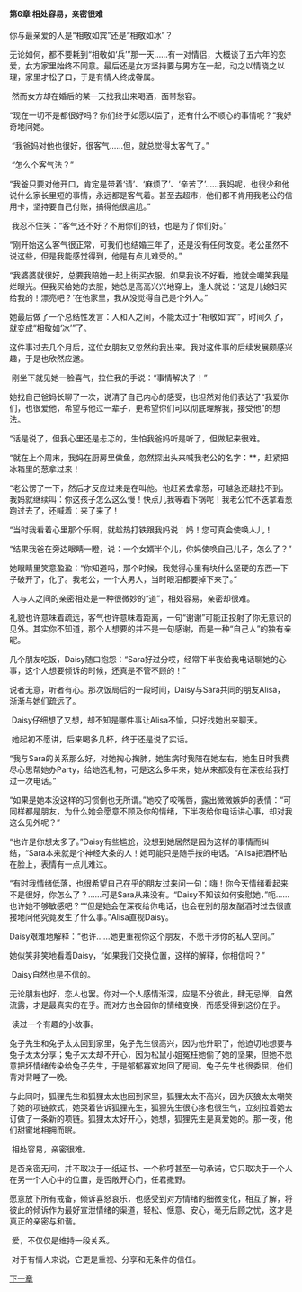 #### 第6章 相处容易，亲密很难

  你与最亲爱的人是“相敬如宾”还是“相敬如冰”？ 

​    无论如何，都不要耗到“相敬如‘兵’”那一天……有一对情侣，大概谈了五六年的恋爱，女方家里始终不同意。最后还是女方坚持要与男方在一起，动之以情晓之以理，家里才松了口，于是有情人终成眷属。 

​    然而女方却在婚后的某一天找我出来喝酒，面带愁容。 

​    “现在一切不是都很好吗？你们终于如愿以偿了，还有什么不顺心的事情呢？”我好奇地问她。 

​    “我爸妈对他也很好，很客气……但，就总觉得太客气了。” 

​    “怎么个客气法？” 

​    “我爸只要对他开口，肯定是带着‘请’、‘麻烦了’、‘辛苦了’……我妈呢，也很少和他说什么家长里短的事情，永远都是客气着。甚至去超市，他们都不肯用我老公的信用卡，坚持要自己付账，搞得他很尴尬。” 

​    我忍不住笑：“客气还不好？不用你们的钱，也是为了你们好。” 

​    “刚开始这么客气很正常，可我们也结婚三年了，还是没有任何改变。老公虽然不说这些，但是我能感觉得到，他是有点儿难受的。” 

​    “我婆婆就很好，总要我陪她一起上街买衣服。如果我说不好看，她就会嘲笑我是烂眼光。但我买给她的衣服，她总是高高兴兴地穿上，逢人就说：‘这是儿媳妇买给我的！漂亮吧？’在他家里，我从没觉得自己是个外人。” 

​    她最后做了一个总结性发言：人和人之间，不能太过于“相敬如‘宾’”，时间久了，就变成“相敬如‘冰’”了。 

​    这件事过去几个月后，这位女朋友又忽然约我出来。我对这件事的后续发展颇感兴趣，于是也欣然应邀。 

​    刚坐下就见她一脸喜气，拉住我的手说：“事情解决了！” 

​    她找自己爸妈长聊了一次，说清了自己内心的感受，也坦然对他们表达了“我爱你们，也很爱他，希望与他过一辈子，更希望你们可以彻底理解我，接受他”的想法。 

​    “话是说了，但我心里还是忐忑的，生怕我爸妈听是听了，但做起来很难。 

​    “就在上个周末，我妈在厨房里做鱼，忽然探出头来喊我老公的名字：**，赶紧把冰箱里的葱拿过来！ 

​    “老公愣了一下，然后才反应过来是在叫他。他赶紧去拿葱，可越急还越找不到。我妈就继续叫：你这孩子怎么这么慢！快点儿我等着下锅呢！我老公忙不迭拿着葱跑过去了，还喊着：来了来了！ 

​    “当时我看着心里那个乐啊，就趁热打铁跟我妈说：妈！您可真会使唤人儿！

​    “结果我爸在旁边眼睛一瞪，说：一个女婿半个儿，你妈使唤自己儿子，怎么了？” 

​    她眼睛里笑意盈盈：“你知道吗，那个时候，我觉得心里有块什么坚硬的东西一下子破开了，化了。我老公，一个大男人，当时眼泪都要掉下来了。” 

​    人与人之间的亲密相处是一种很微妙的“道”，相处容易，亲密却很难。 

​    礼貌也许意味着疏远，客气也许意味着距离，一句“谢谢”可能正投射了你无意识的见外。其实你不知道，那个人想要的并不是一句感谢，而是一种“自己人”的独有亲昵。 

​    几个朋友吃饭，Daisy随口抱怨：“Sara好过分哎，经常下半夜给我电话聊她的心事，这个人想要倾诉的时候，还真是不管不顾的！” 

​    说者无意，听者有心。那次饭局后的一段时间，Daisy与Sara共同的朋友Alisa，渐渐与她们疏远了。 

​    Daisy仔细想了又想，却不知是哪件事让Alisa不愉，只好找她出来聊天。 

​    她起初不愿讲，后来喝多几杯，终于还是说了实话。 

​    “我与Sara的关系那么好，对她掏心掏肺，她生病时我陪在她左右，她生日时我费尽心思帮她办Party，给她选礼物，可是这么多年来，她从来都没有在深夜给我打过一次电话。” 

​    “如果是她本没这样的习惯倒也无所谓。”她咬了咬嘴唇，露出微微嫉妒的表情：“可同样都是朋友，为什么她会愿意不顾及你的情绪，下半夜给你电话讲心事，却对我这么见外呢？” 

​    “也许是你想太多了。”Daisy有些尴尬，没想到她居然是因为这样的事情而纠结，“Sara本来就是个神经大条的人！她可能只是随手按的电话。“Alisa把酒杯贴在脸上，表情有一点儿难过。 

​    “有时我情绪低落，也很希望自己在乎的朋友过来问一句：嗨！你今天情绪看起来不是很好，你怎么了？……可是Sara从来没有。“Daisy不知该如何安慰她，”呃……也许她不够敏感吧？““但是她会在深夜给你电话，也会在别的朋友酗酒时过去很直接地问他究竟发生了什么事。”Alisa直视Daisy。 

​    Daisy艰难地解释：“也许……她更重视你这个朋友，不愿干涉你的私人空间。” 

​    她似笑非笑地看着Daisy，“如果我们交换位置，这样的解释，你相信吗？” 

​    Daisy自然也是不信的。 

​    无论朋友也好，恋人也罢。你对一个人感情渐深，应是不分彼此，肆无忌惮，自然流露，才是最真实的在乎。而对方也会因你的情绪变换，而感受得到这份在乎。 

​    读过一个有趣的小故事。 

​    兔子先生和兔子太太回到家里，兔子先生很高兴，因为他升职了，他迫切地想要与兔子太太分享；兔子太太却不开心，因为松鼠小姐冤枉她偷了她的坚果，但她不愿意把坏情绪传染给兔子先生，于是郁郁寡欢地回了房间。兔子先生也很委屈，他们背对背睡了一晚。 

​    与此同时，狐狸先生和狐狸太太也回到家里，狐狸太太不高兴，因为灰狼太太嘲笑了她的项链款式，她哭着告诉狐狸先生，狐狸先生很心疼也很生气，立刻拉着她去订做了一条新的项链。狐狸太太好开心，她想，狐狸先生是真爱她的。那一夜，他们甜蜜地相拥而眠。 

​    相处容易，亲密很难。 

​    是否亲密无间，并不取决于一纸证书、一个称呼甚至一句承诺，它只取决于一个人在另一个人心中的位置，是否敞开心门，任君撒野。 

​    愿意放下所有戒备，倾诉喜怒哀乐，也感受到对方情绪的细微变化，相互了解，将彼此的倾诉作为最好宣泄情绪的渠道，轻松、惬意、安心，毫无后顾之忧，这才是真正的亲密与和谐。 

​    爱，不仅仅是维持一段关系。 

​    对于有情人来说，它更是重视、分享和无条件的信任。  

[下一章](https://github.com/LiQinglin007/liqinglin/blob/master/%E4%B8%80%E5%88%87%E9%83%BD%E6%98%AF%E6%9C%80%E5%A5%BD%E7%9A%84%E5%AE%89%E6%8E%92/%E7%AC%AC7%E7%AB%A0%20%E6%B0%B8%E8%A1%A1%E7%9A%84%E7%88%B1%E6%83%85%E6%89%8D%E6%B0%B8%E6%81%92.md)
